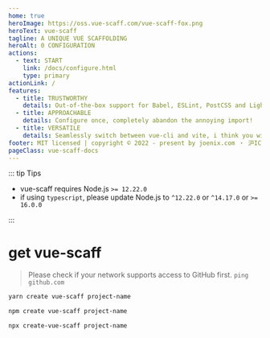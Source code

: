 ```yaml
---
home: true
heroImage: https://oss.vue-scaff.com/vue-scaff-fox.png
heroText: vue-scaff
tagline: A UNIQUE VUE SCAFFOLDING
heroAlt: 0 CONFIGURATION
actions:
  - text: START
    link: /docs/configure.html
    type: primary
actionLink: /
features:
  - title: TRUSTWORTHY
    details: Out-of-the-box support for Babel, ESLint, PostCSS and Lighting Fast HMR.
  - title: APPROACHABLE
    details: Configure once, completely abandon the annoying import!
  - title: VERSATILE
    details: Seamlessly switch between vue-cli and vite, i think you will understand :D
footer: MIT licensed | copyright © 2022 - present by joenix.com ・ 沪ICP备20017142号-2
pageClass: vue-scaff-docs
---
```


::: tip Tips

- vue-scaff requires Node.js `>= 12.22.0`
- if using `typescript`, please update Node.js to `^12.22.0` or `^14.17.0` or `>= 16.0.0`

:::

# get vue-scaff

> Please check if your network supports access to GitHub first. `ping github.com`

<CodeGroup>

  <CodeGroupItem title="YARN" active>

```bash
yarn create vue-scaff project-name
```

  </CodeGroupItem>

  <CodeGroupItem title="NPM">

```bash
npm create vue-scaff project-name
```

  </CodeGroupItem>

  <CodeGroupItem title="NPX">

```bash
npx create-vue-scaff project-name
```

  </CodeGroupItem>

</CodeGroup>
